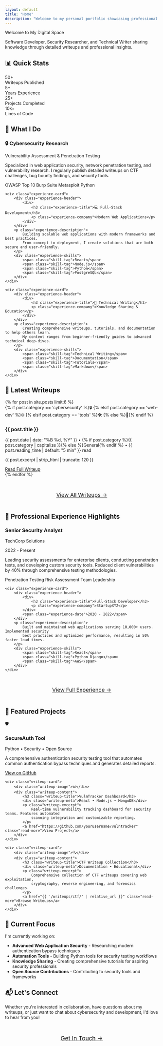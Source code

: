 ```yaml
---
layout: default
title: "Home"
description: "Welcome to my personal portfolio showcasing professional experiences, writeups, and projects"
---
```


<div class="page-title">Welcome to My Digital Space</div>
<p class="page-subtitle">Software Developer, Security Researcher, and Technical Writer sharing knowledge through detailed writeups and professional insights.</p>

## 📊 Quick Stats

<div class="stats-grid">
    <div class="stat-card">
        <div class="stat-number">50+</div>
        <div class="stat-label">Writeups Published</div>
    </div>
    <div class="stat-card">
        <div class="stat-number">5+</div>
        <div class="stat-label">Years Experience</div>
    </div>
    <div class="stat-card">
        <div class="stat-number">25+</div>
        <div class="stat-label">Projects Completed</div>
    </div>
    <div class="stat-card">
        <div class="stat-number">10k+</div>
        <div class="stat-label">Lines of Code</div>
    </div>
</div>

## 🌟 What I Do

<div class="experience-grid">
    <div class="experience-card">
        <div class="experience-header">
            <div>
                <h3 class="experience-title">🔒 Cybersecurity Research</h3>
                <p class="experience-company">Vulnerability Assessment & Penetration Testing</p>
            </div>
        </div>
        <p class="experience-description">
            Specialized in web application security, network penetration testing, and vulnerability research. 
            I regularly publish detailed writeups on CTF challenges, bug bounty findings, and security tools.
        </p>
        <div class="experience-skills">
            <span class="skill-tag">OWASP Top 10</span>
            <span class="skill-tag">Burp Suite</span>
            <span class="skill-tag">Metasploit</span>
            <span class="skill-tag">Python</span>
        </div>
    </div>
    
    <div class="experience-card">
        <div class="experience-header">
            <div>
                <h3 class="experience-title">💻 Full-Stack Development</h3>
                <p class="experience-company">Modern Web Applications</p>
            </div>
        </div>
        <p class="experience-description">
            Building scalable web applications with modern frameworks and best practices. 
            From concept to deployment, I create solutions that are both secure and user-friendly.
        </p>
        <div class="experience-skills">
            <span class="skill-tag">React</span>
            <span class="skill-tag">Node.js</span>
            <span class="skill-tag">Python</span>
            <span class="skill-tag">PostgreSQL</span>
        </div>
    </div>
    
    <div class="experience-card">
        <div class="experience-header">
            <div>
                <h3 class="experience-title">📝 Technical Writing</h3>
                <p class="experience-company">Knowledge Sharing & Education</p>
            </div>
        </div>
        <p class="experience-description">
            Creating comprehensive writeups, tutorials, and documentation to help others learn. 
            My content ranges from beginner-friendly guides to advanced technical deep-dives.
        </p>
        <div class="experience-skills">
            <span class="skill-tag">Technical Writing</span>
            <span class="skill-tag">Documentation</span>
            <span class="skill-tag">Tutorials</span>
            <span class="skill-tag">Markdown</span>
        </div>
    </div>
</div>

## 📝 Latest Writeups

<div class="writeup-grid">
    {% for post in site.posts limit:6 %}
    <div class="writeup-card">
        <div class="writeup-image">
            {% if post.category == 'cybersecurity' %}🔒
            {% elsif post.category == 'web-dev' %}🌐
            {% elsif post.category == 'tools' %}🛠️
            {% else %}📄{% endif %}
        </div>
        <div class="writeup-content">
            <h3 class="writeup-title">{{ post.title }}</h3>
            <div class="writeup-meta">
                {{ post.date | date: "%B %d, %Y" }} • 
                {% if post.category %}{{ post.category | capitalize }}{% else %}General{% endif %} • 
                {{ post.reading_time | default: "5 min" }} read
            </div>
            <p class="writeup-excerpt">{{ post.excerpt | strip_html | truncate: 120 }}</p>
            <a href="{{ post.url | relative_url }}" class="read-more">Read Full Writeup</a>
        </div>
    </div>
    {% endfor %}
</div>

<div style="text-align: center; margin: 3rem 0;">
    <a href="{{ '/writeups/' | relative_url }}" class="read-more" style="font-size: 1.1rem;">View All Writeups →</a>
</div>

## 💼 Professional Experience Highlights

<div class="experience-grid">
    <div class="experience-card">
        <div class="experience-header">
            <div>
                <h3 class="experience-title">Senior Security Analyst</h3>
                <p class="experience-company">TechCorp Solutions</p>
            </div>
            <span class="experience-date">2022 - Present</span>
        </div>
        <p class="experience-description">
            Leading security assessments for enterprise clients, conducting penetration tests, 
            and developing custom security tools. Reduced client vulnerabilities by 40% through 
            comprehensive testing methodologies.
        </p>
        <div class="experience-skills">
            <span class="skill-tag">Penetration Testing</span>
            <span class="skill-tag">Risk Assessment</span>
            <span class="skill-tag">Team Leadership</span>
        </div>
    </div>
    
    <div class="experience-card">
        <div class="experience-header">
            <div>
                <h3 class="experience-title">Full-Stack Developer</h3>
                <p class="experience-company">StartupXYZ</p>
            </div>
            <span class="experience-date">2020 - 2022</span>
        </div>
        <p class="experience-description">
            Built and maintained web applications serving 10,000+ users. Implemented security 
            best practices and optimized performance, resulting in 50% faster load times.
        </p>
        <div class="experience-skills">
            <span class="skill-tag">React</span>
            <span class="skill-tag">Python Django</span>
            <span class="skill-tag">AWS</span>
        </div>
    </div>
</div>

<div style="text-align: center; margin: 3rem 0;">
    <a href="{{ '/experience/' | relative_url }}" class="read-more" style="font-size: 1.1rem;">View Full Experience →</a>
</div>

## 🚀 Featured Projects

<div class="writeup-grid">
    <div class="writeup-card">
        <div class="writeup-image">🛡️</div>
        <div class="writeup-content">
            <h3 class="writeup-title">SecureAuth Tool</h3>
            <div class="writeup-meta">Python • Security • Open Source</div>
            <p class="writeup-excerpt">
                A comprehensive authentication security testing tool that automates common 
                authentication bypass techniques and generates detailed reports.
            </p>
            <a href="https://github.com/yourusername/secureauth" class="read-more">View on GitHub</a>
        </div>
    </div>
    
    <div class="writeup-card">
        <div class="writeup-image">📊</div>
        <div class="writeup-content">
            <h3 class="writeup-title">VulnTracker Dashboard</h3>
            <div class="writeup-meta">React • Node.js • MongoDB</div>
            <p class="writeup-excerpt">
                Real-time vulnerability tracking dashboard for security teams. Features automated 
                scanning integration and customizable reporting.
            </p>
            <a href="https://github.com/yourusername/vulntracker" class="read-more">View Project</a>
        </div>
    </div>
    
    <div class="writeup-card">
        <div class="writeup-image">🔍</div>
        <div class="writeup-content">
            <h3 class="writeup-title">CTF Writeup Collection</h3>
            <div class="writeup-meta">Documentation • Educational</div>
            <p class="writeup-excerpt">
                Comprehensive collection of CTF writeups covering web exploitation, 
                cryptography, reverse engineering, and forensics challenges.
            </p>
            <a href="{{ '/writeups/ctf/' | relative_url }}" class="read-more">Browse Writeups</a>
        </div>
    </div>
</div>

## 🎯 Current Focus

I'm currently working on:

- **Advanced Web Application Security** - Researching modern authentication bypass techniques
- **Automation Tools** - Building Python tools for security testing workflows  
- **Knowledge Sharing** - Creating comprehensive tutorials for aspiring security professionals
- **Open Source Contributions** - Contributing to security tools and frameworks

## 📬 Let's Connect

Whether you're interested in collaboration, have questions about my writeups, or just want to chat about cybersecurity and development, I'd love to hear from you!

<div style="text-align: center; margin: 3rem 0;">
    <a href="{{ '/contact/' | relative_url }}" class="read-more" style="font-size: 1.2rem;">Get In Touch →</a>
</div>